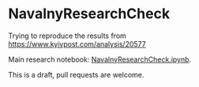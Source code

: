 # NavalnyResearchCheck
Trying to reproduce the results from https://www.kyivpost.com/analysis/20577

Main research notebook: [NavalnyResearchCheck.ipynb](https://github.com/religofsil/NavalnyResearchCheck/blob/main/NavalnyResearchCheck.ipynb).

This is a draft, pull requests are welcome.
